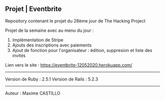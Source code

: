 Projet | Eventbrite
--------------------------------------------

Repository contenant le projet du 28ème jour de The Hacking Project

Projet de la semaine avec au menu du jour :
1. Implémentation de Stripe
2. Ajouts des inscriptions avec paiements
3. Ajout de fonction pour l'organisateur : édition, suppresion et liste des invités

Lien vers le site : https://eventbrite-12052020.herokuapp.com/

--------------------------------------------

Version de Ruby : 2.5.1
Version de Rails : 5.2.3

--------------------------------------------
Auteur : Maxime CASTILLO